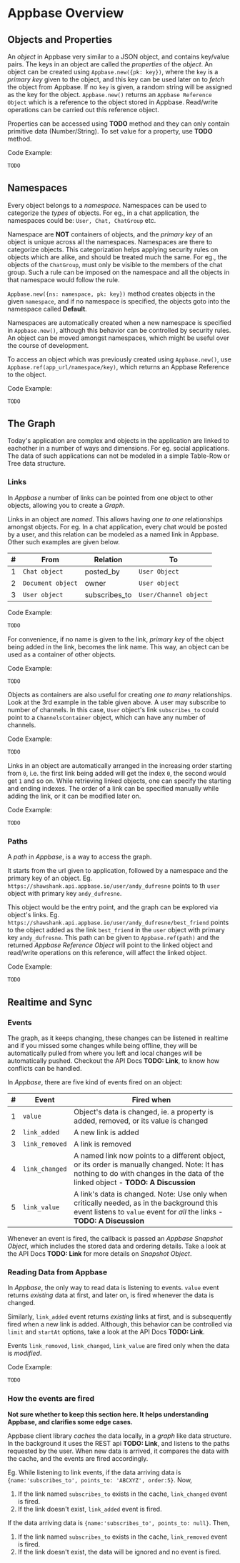 # Appbase Overview

## Objects and Properties

An _object_ in Appbase very similar to a JSON object, and contains key/value pairs. The keys in an object are called the _properties_ of the _object_. An object can be created using `Appbase.new({pk: key})`, where the `key` is a _primary key_ given to the object, and this key can be used later on to _fetch_ the object from Appbase. If no `key` is given, a random string will be assigned as the key for the object. `Appbase.new()` returns an `Appbase Reference Object` which is a reference to the object stored in Appbase. Read/write operations can be carried out this reference object.

Properties can be accessed using __TODO__ method and they can only contain primitive data (Number/String). To set value for a property, use __TODO__ method.

Code Example:
```javascript
TODO
```

## Namespaces

Every object belongs to a _namespace_. Namespaces can be used to categorize the _types_ of objects. For eg., in a chat application, the namespaces could be: `User, Chat, ChatGroup` etc. 

Namespace are __NOT__ containers of objects, and the _primary key_ of an object is unique across all the namespaces. Namespaces are there to categorize objects. This categorization helps applying security rules on objects which are alike, and should be treated much the same. For eg., the objects of the `ChatGroup`, must only be visible to the members of the chat group. Such a rule can be imposed on the namespace and all the objects in that namespace would follow the rule. 

`Appbase.new({ns: namespace, pk: key})` method creates objects in the given `namespace`, and if no namespace is specified, the objects goto into the namespace called __Default__. 

Namespaces are automatically created when a new namespace is specified in `Appbase.new()`, although this behavior can be controlled by security rules. An object can be moved amongst namespaces, which might be useful over the course of development. 

To access an object which was previously created using `Appbase.new()`, use `Appbase.ref(app_url/namespace/key)`, which returns an Appbase Reference to the object.

Code Example:
```javascript
TODO
```

## The Graph

Today's application are complex and objects in the application are linked to eachother in a number of ways and dimensions. For eg. social applications. The data of such applications can not be modeled in a simple Table-Row or Tree data structure.

### Links

In _Appbase_ a number of links can be pointed from one object to other objects, allowing you to create a _Graph_. 

Links in an object are _named_. This allows having _one to one_ relationships amongst objects. For eg. In a chat application, every chat would be posted by a user, and this relation  can be modeled as a named link in Appbase. Other such examples are given below.

\#|From|Relation|To|
-|-|-|-|
1|`Chat object`| posted_by |`User Object`|
2|`Document object`|owner|`User object`|
3|`User object`|subscribes_to|`User/Channel object`|

Code Example:
```javascript
TODO
```

For convenience, if no name is given to the link, _primary key_ of the object being added in the link, becomes the link name. This way, an object can be used as a container of other objects.

Code Example:
```javascript
TODO
```

Objects as containers are also useful for creating _one to many_ relationships. Look at the 3rd example in the table given above. A user may subscribe to number of channels. In this case, `User` object's link `subscribes_to` could point to a `ChannelsContainer` object, which can have any number of channels.

Code Example:
```javascript
TODO
```

Links in an object are automatically arranged in the increasing order starting from `0`, i.e. the first link being added will get the index `0`, the second would get `1` and so on. While retrieving linked objects, one can specify the starting and ending indexes. The order of a link can be specified manually while adding the link, or it can be modified later on.

Code Example:
```javascript
TODO
```

### Paths

A _path_ in _Appbase_, is a way to access the graph. 

It starts from the url given to application, followed by a namespace and the primary key of an object. Eg. `https://shawshank.api.appbase.io/user/andy_dufresne` points to th `user` object with primary key `andy_dufresne`. 

This object would be the entry point, and the graph can be explored via object's links. Eg. `https://shawshank.api.appbase.io/user/andy_dufresne/best_friend` points to the object added as the link `best_friend` in the `user` object with primary key `andy_dufresne`. This path can be given to `Appbase.ref(path)` and the returned _Appbase Reference Object_ will point to the linked object and read/write operations on this reference, will affect the linked object. 

Code Example:
```javascript
TODO
```

## Realtime and Sync

### Events
The graph, as it keeps changing, these changes can be listened in realtime and if you missed some changes while being offline, they will be automatically pulled from where you left and local changes will be automatically pushed. Checkout the API Docs __TODO: Link__, to know how conflicts can be handled.

In _Appbase_, there are five kind of events fired on an object: 

\#|Event|Fired when|
-|-|-|
1|`value`| Object's data is changed, ie. a property is added, removed, or its value is changed
2|`link_added`| A new link is added
3|`link_removed`| A link is removed 
4|`link_changed`| A named link now points to a different object, or its order is manually changed. Note: It has nothing to do with changes in the data of the linked object - __TODO: A Discussion__
5|`link_value`| A link's data is changed. Note: Use only when critically needed, as in the background this event listens to `value` event for _all_ the links - __TODO: A Discussion__

Whenever an event is fired, the callback is passed an _Appbase Snapshot Object_, which includes the stored data and ordering details. Take a look at the API Docs __TODO: Link__ for more details on _Snapshot Object_. 

### Reading Data from Appbase

In _Appbase_, the only way to read data is listening to events. `value` event returns  _existing_ data at first, and later on, is fired whenever the data is changed. 

Similarly,  `link_added` event returns _existing_ links at first, and is subsequently fired when a new link is added. Although, this behavior can be controlled via `limit` and `startAt` options, take a look at the API Docs __TODO: Link__. 

Events `link_removed`, `link_changed`, `link_value` are fired only when the data is _modified_.

Code Example:
```javascript
TODO
```

### How the events are fired

__Not sure whether to keep this section here. It helps understanding Appbase, and clarifies some edge cases.__

Appbase client library _caches_ the data locally, in a _graph_ like data structure. In the background it uses the REST api __TODO: Link__, and listens to the paths requested by the user. When new data is arrived, it compares the data with the cache, and the events are fired accordingly. 

Eg. While listening to link events, if the data arriving data is `{name:'subscribes_to', points_to: 'ABCXYZ', order:5}`. Now,

1. If the link named `subscribes_to` exists in the cache, `link_changed` event is fired.
2. If the link doesn't exist, `link_added` event is fired.

If the data arriving data is `{name:'subscribes_to', points_to: null}`. Then,

1. If the link named `subscribes_to` exists in the cache, `link_removed` event is fired.
2. If the link doesn't exist, the data will be ignored and no event is fired.
